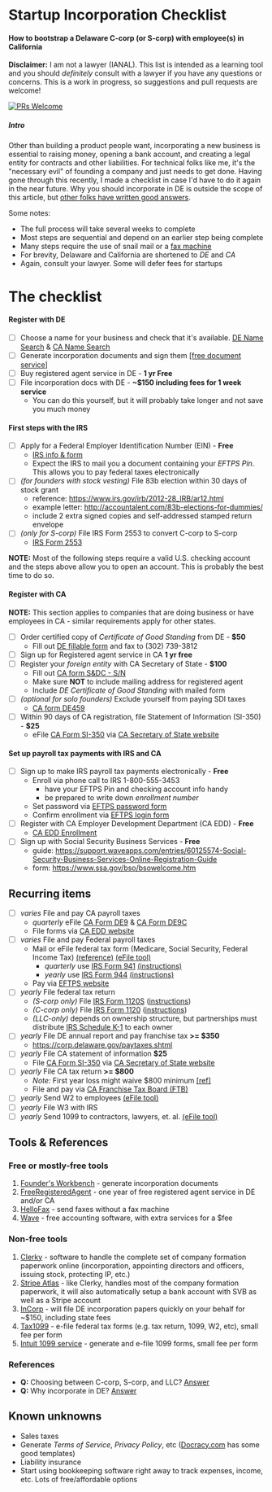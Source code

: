 # Startup Incorporation Checklist
#### How to bootstrap a Delaware C-corp (or S-corp) with employee(s) in California

**Disclaimer:** I am not a lawyer (IANAL). This list is intended as a learning tool and you should *definitely* consult with a lawyer if you have any questions or concerns. This is a work in progress, so suggestions and pull requests are welcome! 

[![PRs Welcome](https://img.shields.io/badge/PRs-welcome-brightgreen.svg?style=flat-square)](http://makeapullrequest.com)

##### Intro
Other than building a product people want, incorporating a new business is essential to raising money, opening a bank account, and creating a legal entity for contracts and other liabilities. For technical folks like me, it's the "necessary evil" of founding a company and just needs to get done. Having gone through this recently, I made a checklist in case I'd have to do it again in the near future. Why you should incorporate in DE is outside the scope of this article, but [other folks have written good answers](https://www.quora.com/Why-do-most-technology-startups-incorporate-in-Delaware).

Some notes:
- The full process will take several weeks to complete
- Most steps are sequential and depend on an earlier step being complete
- Many steps require the use of snail mail or a [fax machine](#tools)
- For brevity, Delaware and California are shortened to *DE* and *CA*
- Again, consult your lawyer. Some will defer fees for startups

# The checklist
#### Register with DE
- [ ] Choose a name for your business and check that it's available. [DE Name Search](https://icis.corp.delaware.gov/Ecorp/EntitySearch/NameSearch.aspx) & [CA Name Search](http://kepler.sos.ca.gov/)
- [ ] Generate incorporation documents and sign them [[free document service]](#free-tool1)
- [ ] Buy registered agent service in DE - **1 yr Free**
- [ ] File incorporation docs with DE - **~$150 including fees for 1 week service**
  - You can do this yourself, but it will probably take longer and not save you much money

#### First steps with the IRS
- [ ] Apply for a Federal Employer Identification Number (EIN) - **Free**
  - [IRS info & form](https://www.irs.gov/businesses/small-businesses-self-employed/apply-for-an-employer-identification-number-ein-online)
  - Expect the IRS to mail you a document containing your *EFTPS Pin*. This allows you to pay federal taxes electronically
- [ ] *(for founders with stock vesting)* File 83b election within 30 days of stock grant
  - reference: https://www.irs.gov/irb/2012-28_IRB/ar12.html
  - example letter: http://accountalent.com/83b-elections-for-dummies/
  - include 2 extra signed copies and self-addressed stamped return envelope
- [ ] *(only for S-corp)* File IRS Form 2553 to convert C-corp to S-corp
  - [IRS Form 2553](https://www.irs.gov/pub/irs-pdf/f2553.pdf)

**NOTE:** Most of the following steps require a valid U.S. checking account and the steps above allow you to open an account. This is probably the best time to do so.

#### Register with CA
**NOTE:** This section applies to companies that are doing business or have employees in CA - similar requirements apply for other states.

- [ ] Order certified copy of *Certificate of Good Standing* from DE - **$50**
  - Fill out [DE fillable form](https://corp.delaware.gov/certmemo.pdf) and fax to (302) 739-3812
- [ ] Sign up for Registered agent service in CA **1 yr free**
- [ ] Register your *foreign entity* with CA Secretary of State - **$100**
  - Fill out [CA form S&DC - S/N](http://bpd.cdn.sos.ca.gov/corp/pdf/foreign/s&dc-sn.pdf)
  - Make sure **NOT** to include mailing address for registered agent
  - Include *DE Certificate of Good Standing* with mailed form
- [ ] *(optional for solo founders)* Exclude yourself from paying SDI taxes 
  - [CA form DE459](http://www.edd.ca.gov/pdf_pub_ctr/de459.pdf)
- [ ] Within 90 days of CA registration, file Statement of Information (SI-350) - **$25**
    - eFile [CA Form SI-350](http://bpd.cdn.sos.ca.gov/corp/pdf/so/corp_so350.pdf) via [CA Secretary of State website](https://businessfilings.sos.ca.gov/)


  
#### Set up payroll tax payments with IRS and CA
- [ ] Sign up to make IRS payroll tax payments electronically - **Free**
  - Enroll via phone call to IRS 1-800-555-3453 
    - have your EFTPS Pin and checking account info handy
    - be prepared to write down *enrollment number*
  - Set password via [EFTPS password form](https://www.eftps.gov/eftps/login/forgotPassword)
  - Confirm enrollment via [EFTPS login form](https://www.eftps.gov/eftps/login/loginInitial)
- [ ] Register with CA Employer Development Department (CA EDD) - **Free**
  - [CA EDD Enrollment](http://www.edd.ca.gov/Payroll_Taxes/e-Services_for_Business.htm)
- [ ] Sign up with Social Security Business Services - **Free**
  - guide: https://support.waveapps.com/entries/60125574-Social-Security-Business-Services-Online-Registration-Guide
  - form: https://www.ssa.gov/bso/bsowelcome.htm


## Recurring items

- [ ] *varies* File and pay CA payroll taxes
  - *quarterly* eFile [CA Form DE9](http://www.edd.ca.gov/pdf_pub_ctr/de9.pdf) & [CA Form DE9C](http://www.edd.ca.gov/pdf_pub_ctr/de9c.pdf)
  - File forms via [CA EDD website](https://eddservices.edd.ca.gov/tap/secure/eservices)
- [ ] *varies* File and pay Federal payroll taxes
  - Mail or eFile federal tax form (Medicare, Social Security, Federal Income Tax) [(reference)](https://www.irs.gov/taxtopics/tc757.html) [(eFile tool)](#tool3)
    - *quarterly* use [IRS Form 941](https://www.irs.gov/pub/irs-pdf/f941.pdf) [(instructions)](https://www.irs.gov/pub/irs-pdf/i941.pdf)
    - *yearly* use [IRS Form 944](https://www.irs.gov/pub/irs-pdf/f944.pdf) [(instructions)](https://www.irs.gov/pub/irs-pdf/i944.pdf)
  - Pay via [EFTPS website](https://www.eftps.gov/eftps/index.jsp)
- [ ] *yearly* File federal tax return
  - *(S-corp only)* File [IRS Form 1120S](https://www.irs.gov/pub/irs-pdf/f1120s.pdf) ([instructions](https://www.irs.gov/pub/irs-pdf/i1120s.pdf))
  - *(C-corp only)* File [IRS Form 1120](https://www.irs.gov/pub/irs-pdf/f1120.pdf) ([instructions](https://www.irs.gov/pub/irs-pdf/i1120.pdf))
  - *(LLC-only)* depends on ownership structure, but partnerships must distribute [IRS Schedule K-1](https://www.irs.gov/pub/irs-pdf/f1065sk1.pdf) to each owner
- [ ] *yearly* File DE annual report and pay franchise tax **>= $350**
  -  https://corp.delaware.gov/paytaxes.shtml
- [ ] *yearly* File CA statement of information **$25**
  - File [CA Form SI-350](http://bpd.cdn.sos.ca.gov/corp/pdf/so/corp_so350.pdf) via [CA Secretary of State website](https://businessfilings.sos.ca.gov/)
- [ ] *yearly* File CA tax return **>= $800**
  - *Note:* First year loss might waive $800 minimum [[ref]](http://www.taxes.ca.gov/corps.shtml)
  - File and pay via [CA Franchise Tax Board (FTB)](https://www.ftb.ca.gov/online/webpay/Business_Entities.asp)
- [ ] *yearly* Send W2 to employees [(eFile tool)](#tool3)
- [ ] *yearly* File W3 with IRS
- [ ] *yearly* Send 1099 to contractors, lawyers, et. al. [(eFile tool)](#tool3)

## <a name=tools></a>Tools & References
### Free or mostly-free tools
1. <a name=free-tool1></a>[Founder's Workbench](http://www.foundersworkbench.com/document-driver/) - generate incorporation documents
2. <a name=free-tool2></a>[FreeRegisteredAgent](http://www.freeregisteredagent.com/delaware/registered-agent-service/) - one year of free registered agent service in DE and/or CA
3. <a name=free-tool3></a>[HelloFax](https://www.hellofax.com?ref=43d04ff4&s=F) - send faxes without a fax machine
4. <a name=free-tool4></a>[Wave](https://www.waveapps.com/) - free accounting software, with extra services for a $fee

### <a name=nonfree-tools></a>Non-free tools
1. <a name=tool2></a>[Clerky](https://www.clerky.com/offerings#company-formation) - software to handle the complete set of company formation paperwork online (incorporation, appointing directors and officers, issuing stock, protecting IP, etc.)
2. <a name=tool4></a>[Stripe Atlas](https://stripe.com/atlas) - like Clerky, handles most of the company formation paperwork, it will also automatically setup a bank account with SVB as well as a Stripe account
3. <a name=tool1></a>[InCorp](http://www.freeregisteredagent.com/delaware/registered-agent-service/) - will file DE incorporation papers quickly on your behalf for ~$150, including state fees
4. <a name=tool3></a>[Tax1099](https://www.tax1099.com) - e-file federal tax forms (e.g. tax return, 1099, W2, etc), small fee per form
5. <a name=tool5></a>[Intuit 1099 service](https://iop.intuit.com/welcome/1099.jsp) - generate and e-file 1099 forms, small fee per form 

### References
* **Q:** Choosing between C-corp, S-corp, and LLC? [Answer](http://www.obliviousinvestor.com/llc-vs-s-corp-vs-c-corp/)
* **Q:** Why incorporate in DE? [Answer](https://www.quora.com/Why-do-most-technology-startups-incorporate-in-Delaware)

## Known unknowns
- Sales taxes
- Generate *Terms of Service*, *Privacy Policy*, etc ([Docracy.com](http://www.docracy.com/) has some good templates)
- Liability insurance
- Start using bookkeeping software right away to track expenses, income, etc. Lots of free/affordable options

